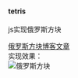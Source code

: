 #### tetris
js实现俄罗斯方块     

[俄罗斯方块博客文章](http://blog.csdn.net/s1879046/article/details/79298234)     
实现效果：    
![俄罗斯方块](../../images/tetris.png)    
